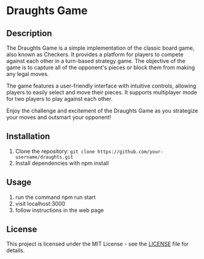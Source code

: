 # Draughts Game

## Description

The Draughts Game is a simple implementation of the classic board game, also known as Checkers. It provides a platform for players to compete against each other in a turn-based strategy game. The objective of the game is to capture all of the opponent's pieces or block them from making any legal moves.

The game features a user-friendly interface with intuitive controls, allowing players to easily select and move their pieces. It supports multiplayer mode for two players to play against each other.

Enjoy the challenge and excitement of the Draughts Game as you strategize your moves and outsmart your opponent!

## Installation

1. Clone the repository: `git clone https://github.com/your-username/draughts.git`
2. Install dependencies with npm install

## Usage

1. run the command npm run start
2. visit localhost:3000
3. follow instructions in the web page

## License

This project is licensed under the MIT License - see the [LICENSE](LICENSE) file for details.
